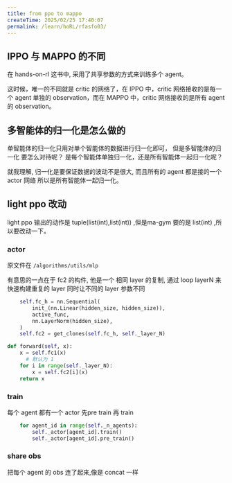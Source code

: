 ```yaml
---
title: from ppo to mappo
createTime: 2025/02/25 17:40:07
permalink: /learn/hoRL/rfasfo03/
---
```


## IPPO 与 MAPPO 的不同

在 hands-on-rl 这书中, 采用了共享参数的方式来训练多个 agent。

这时候，唯一的不同就是 critic 的网络了，在 IPPO 中，critic 网络接收的是每一个 agent 单独的 observation，而在 MAPPO 中，critic 网络接收的是所有 agent 的 observation。

## 多智能体的归一化是怎么做的

单智能体的归一化只用对单个智能体的数据进行归一化即可，
但是多智能体的归一化 要怎么对待呢？
是每个智能体单独归一化，还是所有智能体一起归一化呢？

就我理解, 归一化是要保证数据的波动不是很大, 而且所有的 agent 都是接的一个 actor 网络
所以是所有智能体一起归一化。

## light ppo 改动

light ppo 输出的动作是 tuple(list(int),list(int)) ,但是ma-gym 要的是 list(int) ,所以要改动一下。

### actor

原文件在 `/algorithms/utils/mlp`

有意思的一点在于 fc2 的构件, 他是一个 相同 layer 的复制, 通过 loop layerN 来快速构建重复的 layer
同时让不同的 layer 参数不同

```python
    self.fc_h = nn.Sequential(
        init_(nn.Linear(hidden_size, hidden_size)),
        active_func,
        nn.LayerNorm(hidden_size),
    )
    self.fc2 = get_clones(self.fc_h, self._layer_N)

def forward(self, x):
    x = self.fc1(x)
      # 默认为 1
    for i in range(self._layer_N):
        x = self.fc2[i](x)
    return x
```

### train

每个 agent 都有一个 actor
先pre train 再 train

```python
    for agent_id in range(self._n_agents):
        self._actor[agent_id].train()
        self._actor[agent_id].pre_train()
```

### share obs

把每个 agent 的 obs 连了起来,像是 concat 一样


